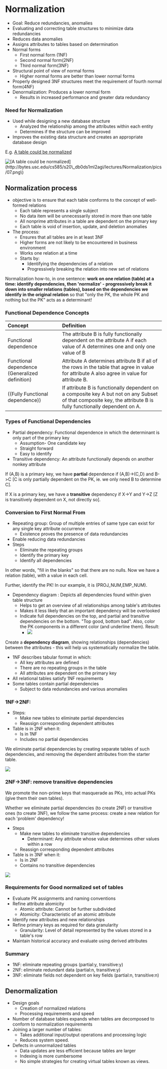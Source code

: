 # Normalization

* Goal: Reduce redundancies, anomalies
* Evaluating and correcting table structures to minimize data redundancies
* Reduces data anomalies
* Assigns attributes to tables based on determination 
* Normal forms
  * First normal form \(1NF\)
  * Second normal form\(2NF\)
  * Third normal form\(3NF\)
* Structural point of view of normal forms
  * Higher normal forms are better than lower normal forms 
* Properly designed 3NF structures meet the requirement of fourth normal form\(4NF\)
* Denormalization: Produces a lower normal form 
  * Results in increased performance and greater data redundancy

### Need for Normalization

* Used while designing a new database structure
  * Analyzed the relationship among the attributes within each entity
  * Determines if the structure can be improved
* Improves the existing data structure and creates an appropriate database design

E.g. [A table could be normalized](http://bytes.usc.edu/cs585/s20_db0ds1ml2agi/lectures/Normalization/pics/07.png)

![ \[A table could be normalized\]\(http://bytes.usc.edu/cs585/s20\_db0ds1ml2agi/lectures/Normalization/pics/07.png\)](http://bytes.usc.edu/cs585/s20_db0ds1ml2agi/lectures/Normalization/pics/07.png)

## Normalization process

* objective is to ensure that each table conforms to the concept of well-formed relations
  * Each table represents a single subject
  * No data item will be unnecessarily stored in more than one table
  * All nonprime attributes in a table are dependent on the primary key
  * Each table is void of insertion, update, and deletion anomalies
* The process:
  * Ensures that all tables are in at least 3NF
  * Higher forms are not likely to be encountered in business environment
  * Works one relation at a time
  * Starts by:
    * Identifying the dependencies of a relation
    * Progressively breaking the relation into new set of relations

Normalization how-to, in one sentence: **work on one relation \(table\) at a time: identify dependencies, then 'normalize' - progressively break it down into smaller relations \(tables\), based on the dependencies we identify in the original relation** so that "only the PK, the whole PK and nothing but the PK" acts as a determinant!

### Functional Dependence Concepts

| Concept | Definition |
| :--- | :--- |
| Functional dependence | The attribute B is fully functionally dependent on the attribute A if each value of A determines one and only one value of B |
| Functional dependence \(Generalized definition\) | Attribute A determines attribute B if all of the rows in the table that agree in value for attribute A also agree in value for attribute B. |
| \(\(Fully Functional dependence\)\) | If attribute B is functionally dependent on a composite key A but not on any Subset of that composite key, the attribute B is fully functionally dependent on A. |

### Types of Functional Dependencies

* Partial dependency: Functional dependence in which the determinant is only part of the primary key
  * Assumption- One candidate key
  * Straight forward 
  * Easy to identify
* Transitive dependency: An attribute functionally depends on another nonkey attribute

If \(A,B\) is a primary key, we have **partial** dependence if \(A,B\)-&gt;\(C,D\) and B-&gt;C \[C is only partially dependent on the PK, ie. we only need B to determine C\].

If X is a primary key, we have a **transitive** dependency if X-&gt;Y and Y-&gt;Z \[Z is transitively dependent on X, not directly so\].

### Conversion to First Normal From

* Repeating group: Group of multiple entries of same type can exist for any single key attribute occurrence 
  * Existence proves the presence of data redundancies 
* Enable reducing data redundancies
* Steps
  * Eliminate the repeating groups
  * Identify the primary key
  * Identify all dependencies

In other words, "fill in the blanks" so that there are no nulls. Now we have a relation \(table\), with a value in each cell.

Further, identify the PK! In our example, it is \(PROJ\_NUM,EMP\_NUM\).

* Dependency diagram : Depicts all dependencies found within given table structure
  * Helps to get an overview of all relationships among table's attributes
  * Makes it less likely that an important dependency will be overlooked
  * Indicate full dependencies on the top, and partial and transitive dependencies on the bottom. "Top good, bottom bad". Also, color the PK components in a different color \(and underline them\). Result:
    * ![](http://bytes.usc.edu/cs585/s20_db0ds1ml2agi/lectures/Normalization/pics/16.png)

Create a **dependency diagram**, showing relationships \(dependencies\) between the attributes - this will help us systematically normalize the table.

* 1NF describes tabular format in which:
  * All key attributes are defined 
  * There are no repeating groups in the table
  * All attributes are dependent on the primary key
* All relational tables satisfy 1NF requirements
* Some tables contain partial dependencies 
  * Subject to data redundancies and various anomalies

### 1NF-&gt;2NF:

* Steps:
  * Make new tables to eliminate partial dependencies
  * Reassign corresponding dependent attributes
* Table is in 2NF when it:
  * Is in 1NF
  * Includes no partial dependencies

We eliminate partial dependencies by creating separate tables of such dependencies, and removing the dependent attributes from the starter table.

![](http://bytes.usc.edu/cs585/s20_db0ds1ml2agi/lectures/Normalization/pics/18.png)

### 2NF-&gt;3NF: remove transitive dependencies

We promote the non-prime keys that masquerade as PKs, into actual PKs \(give them their own tables\).

Whether we eliminate partial dependencies \(to create 2NF\) or transitive ones \(to create 3NF\), we follow the same process: create a new relation for each 'problem' dependency!

* Steps 
  * Make new tables to eliminate transitive dependencies 
    * Determinant: Any attribute whose value determines other values within a row
  * Reassign corresponding dependent attributes
* Table is in 3NF when it:
  * Is in 2NF
  * Contains no transitive dependencies

![](http://bytes.usc.edu/cs585/s20_db0ds1ml2agi/lectures/Normalization/pics/20.png)

### Requirements for Good normalized set of tables

* Evaluate PK assignments and naming conventions 
* Refine attribute atomicity
  * Atomic attribute: Cannot be further subdivided
  * Atomicity: Characteristic of an atomic attribute
* Identify new attributes and new relationships
* Refine primary keys as required for data granularity
  * Granularity: Level of detail represented by the values stored in a table's row
* Maintain historical accuracy and evaluate using derived attributes

### Summary

* 1NF: eliminate repeating groups \(partial:y, transitive:y\)
* 2NF: eliminate redundant data \(partial:n, transitive:y\)
* 3NF: eliminate fields not dependent on key fields \(partial:n, transitive:n\)

## Denormalization

* Design goals
  * Creation of normalized relations
  * Processing requirements and speed 
* Number of database tables expands when tables are decomposed to conform to normalization requirements
* Joining a larger number of tables:
  * Takes additional input/output operations and processing logic 
  * Reduces system speed.
* Defects in unnormalized tables 
  * Data updates are less efficient because tables are larger 
  * Indexing is more cumbersome
  * No simple strategies for creating virtual tables known as views. 

